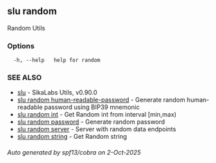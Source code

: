 ## slu random

Random Utils

### Options

```
  -h, --help   help for random
```

### SEE ALSO

* [slu](slu.md)	 - SikaLabs Utils, v0.90.0
* [slu random human-readable-password](slu_random_human-readable-password.md)	 - Generate random human-readable password using BIP39 mnemonic
* [slu random int](slu_random_int.md)	 - Get Random int from interval [min,max)
* [slu random password](slu_random_password.md)	 - Generate random password
* [slu random server](slu_random_server.md)	 - Server with random data endpoints
* [slu random string](slu_random_string.md)	 - Get Random string

###### Auto generated by spf13/cobra on 2-Oct-2025
